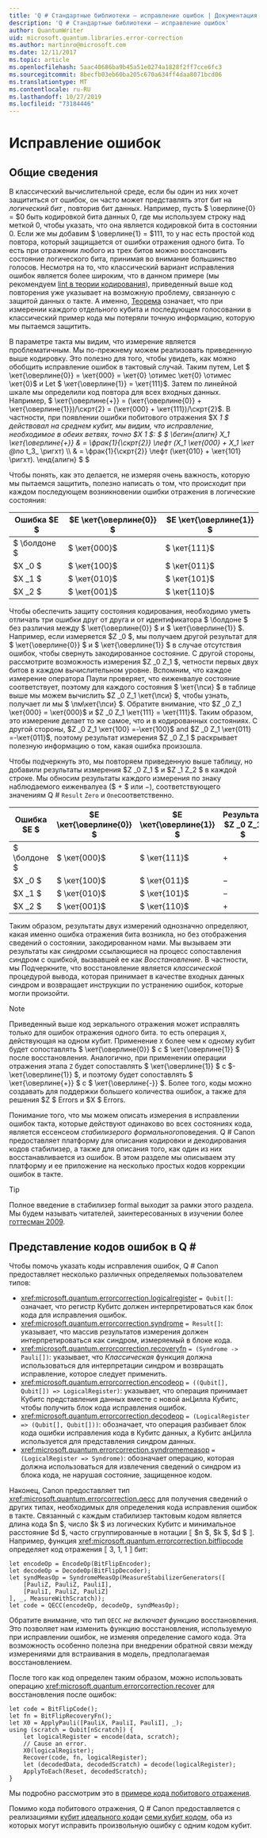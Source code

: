 ```yaml
---
title: 'Q # Стандартные библиотеки — исправление ошибок | Документация Майкрософт'
description: 'Q # Стандартные библиотеки — исправление ошибок'
author: QuantumWriter
uid: microsoft.quantum.libraries.error-correction
ms.author: martinro@microsoft.com
ms.date: 12/11/2017
ms.topic: article
ms.openlocfilehash: 5aac40686ba9b45a51e0274a1828f2ff7cce6fc3
ms.sourcegitcommit: 8becfb03eb60ba205c670a634ff4daa8071bcd06
ms.translationtype: MT
ms.contentlocale: ru-RU
ms.lasthandoff: 10/27/2019
ms.locfileid: "73184446"
---
```

# <a name="error-correction"></a>Исправление ошибок #

## <a name="introduction"></a>Общие сведения ##

В классический вычислительной среде, если бы один из них хочет защититься от ошибок, он часто может представлять этот бит на *логический бит* , повторив бит данных.
Например, пусть $ \оверлине{0} = $0 быть кодировкой бита данных 0, где мы используем строку над меткой 0, чтобы указать, что она является кодировкой бита в состоянии 0.
Если же мы добавим $ \оверлине{1} = $111, то у нас есть простой код повтора, который защищается от ошибки отражения одного бита.
То есть при отражении любого из трех битов можно восстановить состояние логического бита, принимая во внимание большинство голосов.
Несмотря на то, что классический вариант исправления ошибок является более широким, что в данном примере (мы рекомендуем [lint в теории кодирования](https://www.springer.com/us/book/9783540641339)), приведенный выше код повторения уже указывает на возможную проблему, связанную с защитой данных о такте.
А именно, [Теорема](xref:microsoft.quantum.concepts.pauli#the-no-cloning-theorem) означает, что при измерении каждого отдельного кубита и последующем голосовании в классический пример кода мы потеряли точную информацию, которую мы пытаемся защитить.

В параметре такта мы видим, что измерение является проблематичным. Мы по-прежнему можем реализовать приведенную выше кодировку.
Это полезно для того, чтобы увидеть, как можно обобщить исправление ошибок в тактовый случай.
Таким путем, Let $ \кет{\оверлине{0}} = \кет{000} = \кет{0} \отимес \кет{0} \отимес \кет{0}$ и Let $ \кет{\оверлине{1}} = \кет{111}$.
Затем по линейной шкале мы определили код повтора для всех входных данных. Например, $ \кет{\оверлине{+}} = (\кет{\оверлине{0}} + \кет{\оверлине{1}})/\скрт{2} = (\кет{000} + \кет{111})/\скрт{2}$.
В частности, при появлении ошибки побитового отражения $X _1 $ действовал на среднем кубит, мы видим, что исправление, необходимое в обеих ветвях, точно $X _1 $: $ $ \бегин{алигн} X_1 \кет{\оверлине{+}} & = \фрак{1}{\скрт{2}} \лефт (X_1 \кет{000} + X_1 \кет @no__ t_3_ \ригхт) \\\\ & = \фрак{1}{\скрт{2}} \лефт (\кет{010} + \кет{101} \ригхт).
\енд{алигн} $ $

Чтобы понять, как это делается, не измеряя очень важность, которую мы пытаемся защитить, полезно написать о том, что происходит при каждом последующем возникновении ошибки отражения в логические состояния:

| Ошибка $E $ | $E \кет{\оверлине{0}} $ | $E \кет{\оверлине{1}} $ |
| --- | --- | --- |
| $ \болдоне $ | $ \кет{000}$ | $ \кет{111}$ |
| $X _0 $ | $ \кет{100}$ | $ \кет{011}$ |
| $X _1 $ | $ \кет{010}$ | $ \кет{101}$ |
| $X _2 $ | $ \кет{001}$ | $ \кет{110}$ |

Чтобы обеспечить защиту состояния кодирования, необходимо уметь отличать три ошибки друг от друга и от идентификатора $ \болдоне $ без различия между $ \кет{\оверлине{0}} $ и $ \кет{\оверлине{1}} $.
Например, если измеряется $Z _0 $, мы получаем другой результат для $ \кет{\оверлине{0}} $ и $ \кет{\оверлине{1}} $ в случае отсутствия ошибок, чтобы свернуть закодированное состояние.
С другой стороны, рассмотрите возможность измерения $Z _0 Z_1 $, четности первых двух битов в каждом вычислительном уровне.
Вспомним, что каждое измерение оператора Паули проверяет, что еиженвалуе состояние соответствует, поэтому для каждого состояния $ \кет{\пси} $ в таблице выше мы можем вычислить $Z _0 Z_1 \кет{\пси} $, чтобы узнать, получает ли мы $ \пм\кет{\пси} $.
Обратите внимание, что $Z _0 Z_1 \кет{000} = \кет{000}$ и $Z _0 Z_1 \кет{111} = \кет{111}$. Таким образом, это измерение делает то же самое, что и в кодированных состояниях.
С другой стороны, $Z _0 Z_1 \кет{100} =-\кет{100}$ and $Z _0 Z_1 \кет{011} =-\кет{011}$, поэтому результат измерения $Z _0 Z_1 $ раскрывает полезную информацию о том, какая ошибка произошла.

Чтобы подчеркнуть это, мы повторяем приведенную выше таблицу, но добавили результаты измерения $Z _0 Z_1 $ и $Z _1 Z_2 $ в каждой строке.
Мы обносим результаты каждого измерения по знаку наблюдаемого еиженвалуеа ($ + $ или $-$), соответствующего значениям Q # `Result` `Zero` и `One`соответственно.

| Ошибка $E $ | $E \кет{\оверлине{0}} $ | $E \кет{\оверлине{1}} $ | Результат $Z _0 Z_1 $ | Результат $Z _1 Z_2 $ |
| --- | --- | --- | --- | --- |
| $ \болдоне $ | $ \кет{000}$ | $ \кет{111}$ | $+$ | $+$ |
| $X _0 $ | $ \кет{100}$ | $ \кет{011}$ | $-$ | $+$ |
| $X _1 $ | $ \кет{010}$ | $ \кет{101}$ | $-$ | $-$ |
| $X _2 $ | $ \кет{001}$ | $ \кет{110}$ | $+$ | $-$ |

Таким образом, результаты двух измерений однозначно определяют, какая именно ошибка отражения бита возникла, но без отображения сведений о состоянии, закодированном нами.
Мы вызываем эти результаты как *синдром*и ссылающиеся на процесс сопоставления синдром с ошибкой, вызвавшей ее как *Восстановление*.
В частности, мы Подчеркните, что восстановление является *классической* процедурой вывода, которая принимает в качестве входных данных синдром и возвращает инструкции по устранению ошибок, которые могли произойти.

> [!NOTE]
> Приведенный выше код зеркального отражения может исправлять только для ошибок отражения одного бита. то есть операция `X`, действующая на одном кубит.
> Применение `X` более чем к одному кубит будет сопоставлять $ \кет{\оверлине{0}} $ с $ \кет{\оверлине{1}} $ после восстановления.
> Аналогично, при применении операции отражения этапа `Z` будет сопоставлять $ \кет{\оверлине{1}} $ с $-\кет{\оверлине{1}} $, и поэтому будет сопоставлять $ \кет{\оверлине{+}} $ с $ \кет{\оверлине{-}} $.
> Более того, коды можно создавать для поддержки большего количества ошибок, а также для решения $Z $ Errors и $X $ Errors.

Понимание того, что мы можем описать измерения в исправлении ошибок такта, которые действуют одинаково во всех состояниях кода, является ессенсеом *стабилизерого формального*поведения.
Q # Canon предоставляет платформу для описания кодировки и декодирования кодов стабилизер, а также для описания того, как один из них восстанавливается из ошибок.
В этом разделе мы описываем эту платформу и ее приложение на несколько простых кодов коррекции ошибок в такте.

> [!TIP]
> Полное введение в стабилизер formal выходит за рамки этого раздела.
> Мы будем называть читателей, заинтересованных в изучении более [готтесман 2009](https://arxiv.org/abs/0904.2557).

## <a name="representing-error-correcting-codes-in-q"></a>Представление кодов ошибок в Q # ##

Чтобы помочь указать коды исправления ошибок, Q # Canon предоставляет несколько различных определяемых пользователем типов:

- <xref:microsoft.quantum.errorcorrection.logicalregister> `= Qubit[]`: означает, что регистр Кубитс должен интерпретироваться как блок кода для исправления ошибок.
- <xref:microsoft.quantum.errorcorrection.syndrome> `= Result[]`: указывает, что массив результатов измерения должен интерпретироваться как синдром, измеряемый в блоке кода.
- <xref:microsoft.quantum.errorcorrection.recoveryfn> `= (Syndrome -> Pauli[])`: указывает, что *Классическая* функция должна использоваться для интерпретации синдром и возвращать исправление, которое следует применить.
- <xref:microsoft.quantum.errorcorrection.encodeop> `= ((Qubit[], Qubit[]) => LogicalRegister)`: указывает, что операция принимает Кубитс представления данных вместе с новой анЦилла Кубитс, чтобы получить блок кода исправления ошибок.
- <xref:microsoft.quantum.errorcorrection.decodeop> `= (LogicalRegister => (Qubit[], Qubit[]))`: обозначает, что операция разбивает блок кода ошибки исправления кода в Кубитс данных, а Кубитс анЦилла используется для представления синдром данных.
- <xref:microsoft.quantum.errorcorrection.syndromemeasop> `= (LogicalRegister => Syndrome)`: обозначает операцию, которая должна использоваться для извлечения сведений о синдром из блока кода, не нарушая состояние, защищенное кодом.

Наконец, Canon предоставляет тип <xref:microsoft.quantum.errorcorrection.qecc> для получения сведений о других типах, необходимых для определения кода исправления ошибок в такте. Связанный с каждым стабилизер тактовым кодом является длина кода $n $, число $k $ из логических Кубитс и минимальное расстояние $d $, часто сгруппированные в нотации ⟦ $n $, $k $, $d $ ⟧. Например, функция <xref:microsoft.quantum.errorcorrection.bitflipcode> определяет код отражения ⟦ 3, 1, 1 ⟧ бит:

```qsharp
let encodeOp = EncodeOp(BitFlipEncoder);
let decodeOp = DecodeOp(BitFlipDecoder);
let syndMeasOp = SyndromeMeasOp(MeasureStabilizerGenerators([
    [PauliZ, PauliZ, PauliI],
    [PauliI, PauliZ, PauliZ]
], _, MeasureWithScratch));
let code = QECC(encodeOp, decodeOp, syndMeasOp);
```

Обратите внимание, что тип `QECC` *не включает функцию* восстановления.
Это позволяет нам изменить функцию восстановления, используемую при исправлении ошибок, не изменяя определение самого кода. Эта возможность особенно полезна при внедрении обратной связи между измерениями для встраивания в модель, предполагаемая восстановлением.

После того как код определен таким образом, можно использовать операцию <xref:microsoft.quantum.errorcorrection.recover> для восстановления после ошибок:

```qsharp
let code = BitFlipCode();
let fn = BitFlipRecoveryFn();
let X0 = ApplyPauli([PauliX, PauliI, PauliI], _);
using (scratch = Qubit[nScratch]) {
    let logicalRegister = encode(data, scratch);
    // Cause an error.
    X0(logicalRegister);
    Recover(code, fn, logicalRegister);
    let (decodedData, decodedScratch) = decode(logicalRegister);
    ApplyToEach(Reset, decodedScratch);
}
```

Мы подробно рассмотрим это в [примере кода побитового отражения](https://github.com/Microsoft/Quantum/tree/master/Samples/src/BitFlipCode).

Помимо кода побитового отражения, Q # Canon предоставляется с реализациями [кубит идеального кода](https://arxiv.org/abs/1305.08)и [семи кубит кодом](https://arxiv.org/abs/quant-ph/9705052), оба из которых могут исправить произвольную ошибку с одним кодом кубит.
